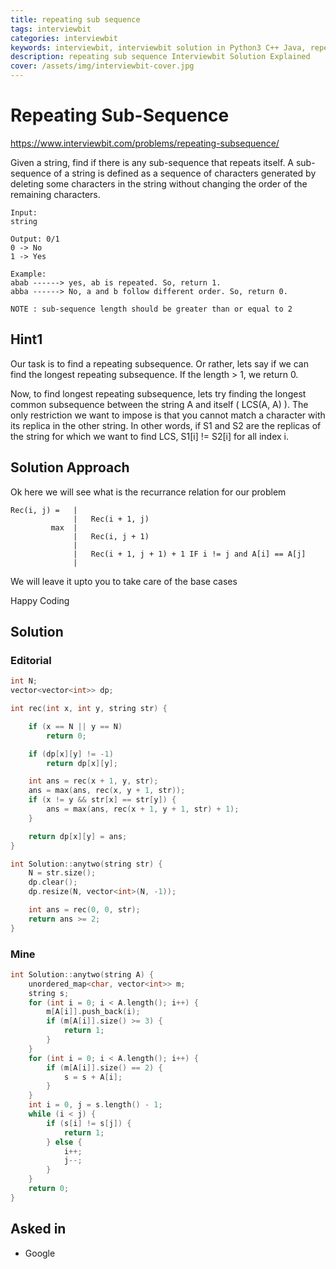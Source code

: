 ```yaml
---
title: repeating sub sequence
tags: interviewbit
categories: interviewbit
keywords: interviewbit, interviewbit solution in Python3 C++ Java, repeating sub sequence solution
description: repeating sub sequence Interviewbit Solution Explained
cover: /assets/img/interviewbit-cover.jpg
---
```


# Repeating Sub-Sequence

https://www.interviewbit.com/problems/repeating-subsequence/


Given a string, find if there is any sub-sequence that repeats itself.
A sub-sequence of a string is defined as a sequence of characters
generated by deleting some characters in the string without changing
the order of the remaining characters.

```
Input:
string

Output: 0/1
0 -> No
1 -> Yes

Example:
abab ------> yes, ab is repeated. So, return 1. 
abba ------> No, a and b follow different order. So, return 0. 

NOTE : sub-sequence length should be greater than or equal to 2
```

## Hint1

Our task is to find a repeating subsequence. 
Or rather, lets say if we can find the longest repeating subsequence. If the length > 1, we return 0.

Now, to find longest repeating subsequence, lets try finding the longest common subsequence between the string A and itself ( LCS(A, A) ). 
The only restriction we want to impose is that you cannot match a character with its replica in the other string. 
In other words, if S1 and S2 are the replicas of the string for which we want to find LCS, S1[i] != S2[i] for all index i.

## Solution Approach


Ok here we will see what is the recurrance relation for our problem
```
Rec(i, j) =   |
              |   Rec(i + 1, j)
         max  |
              |   Rec(i, j + 1)
              |
              |   Rec(i + 1, j + 1) + 1 IF i != j and A[i] == A[j] 
              |
```
We will leave it upto you to take care of the base cases

Happy Coding


## Solution
### Editorial
```cpp
int N;
vector<vector<int>> dp;

int rec(int x, int y, string str) {

    if (x == N || y == N)
        return 0;

    if (dp[x][y] != -1)
        return dp[x][y];

    int ans = rec(x + 1, y, str);
    ans = max(ans, rec(x, y + 1, str));
    if (x != y && str[x] == str[y]) {
        ans = max(ans, rec(x + 1, y + 1, str) + 1);
    }

    return dp[x][y] = ans;
}

int Solution::anytwo(string str) {
    N = str.size();
    dp.clear();
    dp.resize(N, vector<int>(N, -1));

    int ans = rec(0, 0, str);
    return ans >= 2;
}

```

### Mine
```cpp
int Solution::anytwo(string A) {
    unordered_map<char, vector<int>> m;
    string s;
    for (int i = 0; i < A.length(); i++) {
        m[A[i]].push_back(i);
        if (m[A[i]].size() >= 3) {
            return 1;
        }
    }
    for (int i = 0; i < A.length(); i++) {
        if (m[A[i]].size() == 2) {
            s = s + A[i];
        }
    }
    int i = 0, j = s.length() - 1;
    while (i < j) {
        if (s[i] != s[j]) {
            return 1;
        } else {
            i++;
            j--;
        }
    }
    return 0;
}
```

## Asked in

* Google
